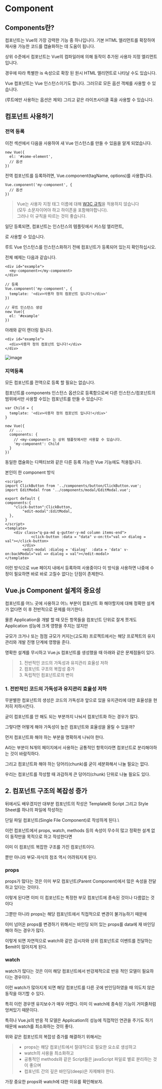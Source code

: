 # Component

## Components란?
컴포넌트는 Vue의 가장 강력한 기능 중 하나입니다. 기본 HTML 엘리먼트를 확장하여 재사용 가능한 코드를 캡슐화하는 데 도움이 됩니다.

상위 수준에서 컴포넌트는 Vue의 컴파일러에 의해 동작이 추가된 사용자 지정 엘리먼트입니다.

경우에 따라 특별한 is 속성으로 확장 된 원시 HTML 엘리먼트로 나타날 수도 있습니다.

Vue 컴포넌트는 Vue 인스턴스이기도 합니다. 그러므로 모든 옵션 객체를 사용할 수 있습니다.

(루트에만 사용하는 옵션은 제외) 그리고 같은 라이프사이클 훅을 사용할 수 있습니다.

## 컴포넌트 사용하기

### 전역 등록

이전 섹션에서 다음을 사용하여 새 Vue 인스턴스를 만들 수 있음을 알게 되었습니다.

```
new Vue({
  el: '#some-element',
  // 옵션
})
```

전역 컴포넌트를 등록하려면, Vue.component(tagName, options)를 사용합니다.

```
Vue.component('my-component', {
  // 옵션
})
```

> Vue는 사용자 지정 태그 이름에 대해 [W3C 규칙](http://www.w3.org/TR/custom-elements/#concepts)을 적용하지 않습니다    
> (모두 소문자이어야 하고 하이픈을 포함해야합니다).    
> 그러나 이 규칙을 따르는 것이 좋습니다.   

일단 등록되면, 컴포넌트는 인스턴스의 템플릿에서 커스텀 엘리먼트,   

<my-component></my-component>로 사용할 수 있습니다. 

루트 Vue 인스턴스를 인스턴스화하기 전에 컴포넌트가 등록되어 있는지 확인하십시오.

전체 예제는 다음과 같습니다.

```
<div id="example">
  <my-component></my-component>
</div>
```
 
```
// 등록
Vue.component('my-component', {
  template: '<div>사용자 정의 컴포넌트 입니다!</div>'
})

// 루트 인스턴스 생성
new Vue({
  el: '#example'
})
```

아래와 같이 렌더링 됩니다.

```
<div id="example">
  <div>사용자 정의 컴포넌트 입니다!</div>
</div>
```

![image](https://user-images.githubusercontent.com/85658845/177436161-92b7baa4-e8ea-4b01-9032-87095603fa0c.png)

### 지역등록
모든 컴포넌트를 전역으로 등록 할 필요는 없습니다.

컴포넌트를 components 인스턴스 옵션으로 등록함으로써 다른 인스턴스/컴포넌트의 범위에서만 사용할 수있는 컴포넌트를 만들 수 있습니다:

```
var Child = {
  template: '<div>사용자 정의 컴포넌트 입니다!</div>'
}

new Vue({
  // ...
  components: {
    // <my-component> 는 상위 템플릿에서만 사용할 수 있습니다.
    'my-component': Child
  }
})
```

동일한 캡슐화는 디렉티브와 같은 다른 등록 가능한 Vue 기능에도 적용됩니다.

본인이 한 component 방식

```
<script>
import ClickButton from '../components/button/ClickButton.vue';
import EditModal from '../components/modal/EditModal.vue';

export default {
components:{
    "click-button":ClickButton,
		"edit-modal":EditModal,
  },
}
</script>
<template>
	<div class="q-pa-md q-gutter-y-md column items-end">
			<click-button :data = "data" v-on:tt="val => dialog = val"></click-button>
		</div>
		<edit-modal :dialog = 'dialog'  :data = 'data' v-on:backModal="val => dialog = val"></edit-modal>
</template>
```
이런 방식으로 vue 페이지 내에서 등록하여 사용중이다 이 방식을 사용하면 나중에 수정이 필요하면 바로 바로 고칠수 없다는 단점이 존제한다.

## Vue.js Component 설계의 중요성
컴포넌트를 어느 곳에 사용하고 어느 부분이 컴포넌트 화 해야할지에 대해 정확한 설계가 없다면 이 후 전반적으로 문제를 야기한다.

물론 Application을 개발 할 때 모든 항목들을 컴포넌트 단위로 잘게 쪼개도 Application 성능에 크게 영향을 주지는 않지만

규모가 크거나 또는 점점 규모가 커지는(고도화) 프로젝트에서는 해당 프로젝트의 유지관리와 개발 진행 단계에 영향을 준다.

명확한 설계를 무시하고 Vue.js 컴포넌트를 생성했을 때 아래와 같은 문제점들이 있다.

> 1. 전반적인 코드의 가독성과 유지관리 효율성 저하
> 2. 컴포넌트 구조의 복잡성 증가
> 3. 독립적인 컴포넌트로의 변이

### 1. 전반적인 코드의 가독성과 유지관리 효율성 저하
무분별한 컴포넌트의 생성은 코드의 가독성과 앞으로 있을 유지관리에 대한 효율성을 현저히 저하시킨다. 

굳이 컴포넌트를 안 해도 되는 부분까지 나눠서 컴포넌트화 하는 경우가 많다.

그렇다면 어떻게 해야 가독성이 높은 컴포넌트와 효율성을 올릴 수 있을까?

먼저 컴포넌트화 해야 하는 부분을 명확하게 나눠야 한다. 

A라는 부분이 N개의 페이지에서 사용하는 공통적인 항목이라면 컴포넌트로 분리해야하는 것이 바람직하다.

그리고 컴포넌트화 해야 하는 덩어리(chunk)를 굳이 세분화해서 나눌 필요는 없다. 

우리는 컴포넌트를 작성할 때 과감하게 큰 덩어리(chunk) 단위로 나눌 필요도 있다.

## 2. 컴포넌트 구조의 복잡성 증가

뒤에서도 배우겠지만 대부분 컴포넌트의 작성은 Template와 Script 그리고 Style Sheet를 하나의 파일에 작성하는

단일 파일 컴포넌트(Single File Component)로 작성하게 된다.\

이런 컴포넌트에서 props, watch, methods 등의 속성이 무수히 많고 정확한 설계 없이 동작만을 목적으로 하고 작성한다면

이미 이 컴포넌트 복잡한 구조를 가진 컴포넌트이다. 

뿐만 아니라 부모-자식의 참조 역시 어려워지게 된다.

### props
props가 많다는 것은 이미 부모 컴포넌트(Parent Component)에서 많은 속성을 전달하고 있다는 것이다.

이렇게 된다면 이미 이 컴포넌트는 특정한 부모 컴포넌트에 종속된 것이나 다름없는 것이다

그뿐만 아니라 props는 해당 컴포넌트에서 직접적으로 변경이 불가능하기 때문에

이미 넘어온 props를 변경하기 위해서는 바인딩 되어 있는 props를 data에 재 바인딩해야 하는 경우가 많다.

이렇게 되면 자연적으로 watch와 같은 감시자와 상위 컴포넌트로 이벤트를 전달하는 $emit이 많아지게 된다.

### watch
watch가 많다는 것은 이미 해당 컴포넌트에서 반강제적으로 반응 적인 모델이 필요하다는 경우이다. 

이런 watch가 많아지게 되면 해당 컴포넌트를 다른 곳에 반인딩하였을 때 의도치 않은 동작을 야기할 수 있다.

특히 이런 경우엔 유지보수가 매우 어렵다. 이미 이 watch에 종속된 기능이 거미줄처럼 엉켜있기 때문이다.

특히나 Vue.js의 반응 적 모델은 Application의 성능에 직접적인 연관을 주기도 하기 때문에 watch를 최소화하는 것이 좋다.

위와 같은 컴포넌트의 복잡성 증가를 해결하기 위해서는
> - props는 해당 컴포넌트에서 절대적으로 필요한 요소로 생성하고
> - watch의 사용을 최소화하고
> - 공통적인 methods와 같은 Script들은 javaScript 파일로 별로 분리하는 것이 좋으며
> - 컴포넌트 간의 깊은 바인딩(deep)은 자제해야 한다.



가장 중요한 props와 watch에 대한 이유를 확인해보자.
